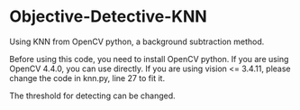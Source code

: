 # Objective-Detective-KNN
Using KNN from OpenCV python, a background subtraction method.


Before using this code, you need to install OpenCV python. If you are using OpenCV 4.4.0, you can use directly. If you are using vision <= 3.4.11, please change the code in knn.py, line 27 to fit it.


The threshold for detecting can be changed.
